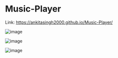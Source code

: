 # Music-Player

Link: https://ankitasingh2000.github.io/Music-Player/

![image](https://github.com/AnkitaSingh2000/Music-Player/assets/89559467/cf6eaddb-5bfc-4a39-a234-87ee4a7a7eff)


![image](https://github.com/AnkitaSingh2000/Music-Player/assets/89559467/8ca90f8e-ad65-4df4-bdba-a13db71934f3)


![image](https://github.com/AnkitaSingh2000/Music-Player/assets/89559467/37533926-0f4f-4848-ba6b-ceb9033c98a9)

